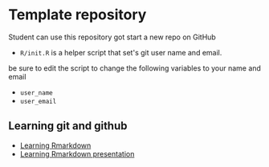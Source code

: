 # Template repository

Student can use this repository got start a new repo on GitHub

- `R/init.R` is a helper script that set's git user name and email.

be sure to edit the script to change the following variables to your name and email

- `user_name`
- `user_email`

## Learning git and github

- [Learning Rmarkdown](Learning_Rmarkdown_v2.html)
- [Learning Rmarkdown presentation](markdownpresentation.html)
